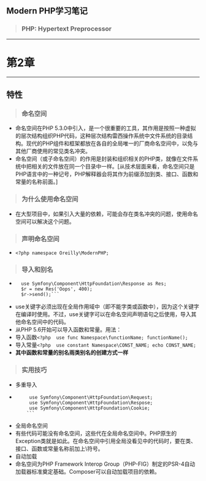 ## Modern PHP学习笔记
>### PHP: Hypertext Preprocessor
***
# 第2章
***
## 特性
>### 命名空间
- 命名空间在PHP 5.3.0中引入，是一个很重要的工具，其作用是按照一种虚拟的层次结构组织PHP代码，这种层次结构雷西操作系统中文件系统的目录结构。现代的PHP组件和框架都放在各自的全局唯一的厂商命名空间中，以免与其他厂商使用的常见类名冲突。
- 命名空间（或子命名空间）的作用是封装和组织相关的PHP类，就像在文件系统中把相关的文件放在同一个目录中一样。[从技术层面来看，命名空间只是PHP语言中的一种记号，PHP解释器会将其作为前缀添加到类、接口、函数和常量的名称前面。]

>### 为什么使用命名空间
- 在大型项目中，如果引入大量的依赖，可能会存在类名冲突的问题，使用命名空间可以解决这个问题。

>### 声明命名空间
- ```<?php namespace Oreilly\ModernPHP;```

>### 导入和别名
- ```<?php 
	use Symfony\Component\HttpFoundation\Response as Res;
	$r = new Res('Oops', 400);
	$r->send();``` 
- use关键字必须出现在全局作用域中（即不能字类或函数中），因为这个关键字在编译时使用。不过，use关键字可以在命名空间声明语句之后使用，导入其他命名空间中的代码。
- 从PHP 5.6开始可以导入函数和常量。用法：
- 导入函数```<?php 
	use func Namespace\functionName;
	functionName();```
- 导入常量```<?php 
	use constant Namespace\CONST_NAME;
	echo CONST_NAME;```
- **其中函数和常量的别名雨类别名的创建方式一样**

>### 实用技巧 
- 多重导入
 - ```<?php
		use Symfony\Component\HttpFoundation\Request;
		use Symfony\Component\HttpFoundation\Respose;
		use Symfony\Component\HttpFoundation\Cookie;
	   ```
- 全局命名空间
 - 有些代码可能没有命名空间，这些代在全局命名空间中。PHP原生的Exception类就是如此。在命名空间中引用全局没看见中的代码时，要在类、接口、函数或常量名称前加上\符号。
- 自动加载 
 - 命名空间为PHP Framework Interop Group（PHP-FIG）制定的PSR-4自动加载器标准奠定基础。Composer可以自动加载项目的依赖。
